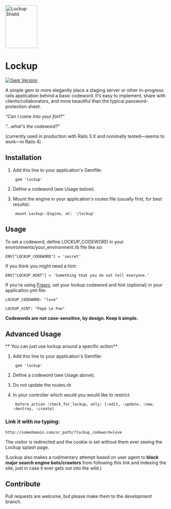 <img src="http://lockupgem.com/github_host/lockup_mark.png" width="100" height="134" alt="Lockup Shield" />

# Lockup

[![Gem Version](https://badge.fury.io/rb/lockup.png)](http://badge.fury.io/rb/lockup)

A simple gem to more elegantly place a staging server or other in-progress rails application behind a basic codeword. It’s easy to implement, share with clients/collaborators, and more beautiful than the typical password-protection sheet.

_“Can I come into your fort?”_

_“…what's the codeword?”_

(currently used in production with Rails 3.X and nonimally tested—seems to work—in Rails 4)

## Installation

1. Add this line to your application's Gemfile:

        gem 'lockup'

2. Define a codeword (see Usage below).

3. Mount the engine in your application's routes file (usually first, for best results):

        mount Lockup::Engine, at: '/lockup'

## Usage

To set a codeword, define LOCKUP_CODEWORD in your environments/your_environment.rb file like so:

    ENV["LOCKUP_CODEWORD"] = 'secret'

If you think you might need a hint:

    ENV["LOCKUP_HINT"] = 'Something that you do not tell everyone.'

If you're using [Figaro](https://github.com/laserlemon/figaro), set your lockup codeword and hint (optional) in your application.yml file:

    LOCKUP_CODEWORD: "love"

    LOCKUP_HINT: "Pepé Le Pew"

**Codewords are not case-sensitive, by design. Keep it simple.**

## Advanced Usage

** You can just use lockup around a specific action**

1. Add this line to your application's Gemfile:

        gem 'lockup'
        
2. Define a codeword (see Usage above).

3. Do not update the routes.rb

4. In your controller which would you would like to restrict

        before_action :check_for_lockup, only: [:edit, :update, :new, :destroy, :create]

### Link it with no typing:

    http://somedomain.com/or_path/?lockup_codeword=love

The visitor is redirected and the cookie is set without them ever seeing the Lockup splash page.

(Lockup also makes a rudimentary attempt based on user agent to **block major search engine bots/crawlers** from following this link and indexing the site, just in case it ever gets out into the wild.)

## Contribute

Pull requests are welcome, but please make them to the _development_ branch.

